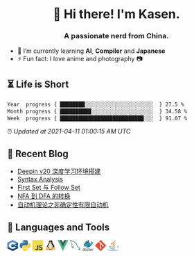 <h1 align="center">👋 Hi there! I'm Kasen.</h1>
<h3 align="center">A passionate nerd from China.</h3>


* 🌱 I’m currently learning **AI**, **Compiler** and **Japanese**
* ⚡ Fun fact: I love anime and photography 📷


## ⏳ Life is Short

<!-- Start of Time Progress Bar -->
``` text
Year  progress { ████████░░░░░░░░░░░░░░░░░░░░░░  } 27.5 %
Month progress { ██████████░░░░░░░░░░░░░░░░░░░░  } 34.58 %
Week  progress { ███████████████████████████░░░  } 91.07 %
```

⏰ *Updated at 2021-04-11 01:00:15 AM UTC*
<!-- End of Time Progress Bar -->

## 📝 Recent Blog

<!-- BLOG-POST-LIST:START -->
- [Deepin v20 深度学习环境搭建](https://blog.imkasen.com/deepin-v20-dl-env.html)
- [Syntax Analysis](https://blog.imkasen.com/syntax-analysis.html)
- [First Set 与 Follow Set](https://blog.imkasen.com/first-and-follow-set.html)
- [NFA 到 DFA 的转换](https://blog.imkasen.com/nfa-to-dfa.html)
- [自动机理论之非确定性有限自动机](https://blog.imkasen.com/nondeterminism-finite-automata.html)
<!-- BLOG-POST-LIST:END -->

## 🔨 Languages and Tools

<!-- [![Top Langs](https://github-readme-stats.vercel.app/api/top-langs/?username=Kasen96&layout=compact&hide=jupyter%20notebook,html,css)](https://github.com/anuraghazra/github-readme-stats) -->

<p align="left">
<img src="./images/cpp.svg" alt="C++" width="25" height="25" />
<img src="./images/python.svg" alt="Python" width="25" height="25" />
<img src="./images/javascript.svg" alt="JavaScript" width="25" height="25" />
<img src="./images/linux.svg" alt="Linux" width="25" height="25" />
<img src="./images/vue.svg" alt="Vue.js" width="25" height="25" />
<img src="./images/mysql.svg" alt="MySQL" width="25" height="25" />
<img src="./images/docker.svg" alt="Docker" width="25" height="25" />
<img src="./images/git.svg" alt="Git" width="25" height="25" />
<img src="./images/java.svg" alt="Java" width="25" height="25" />
</p>

